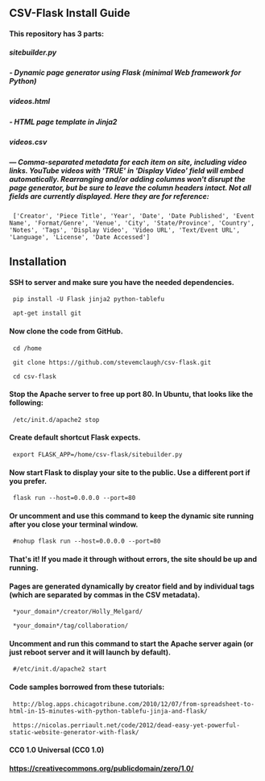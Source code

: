 ## CSV-Flask Install Guide


#### This repository has 3 parts:

##### sitebuilder.py 
#####  - Dynamic page generator using Flask (minimal Web framework for Python)

##### videos.html
#####  - HTML page template in Jinja2

##### videos.csv 
#####  — Comma-separated metadata for each item on site, including video links. YouTube videos with 'TRUE' in 'Display Video' field will embed automatically. Rearranging and/or adding columns won't disrupt the page generator, but be sure to leave the column headers intact. Not all fields are currently displayed. Here they are for reference:

     ['Creator', 'Piece Title', 'Year', 'Date', 'Date Published', 'Event Name', 'Format/Genre', 'Venue', 'City', 'State/Province', 'Country', 'Notes', 'Tags', 'Display Video', 'Video URL', 'Text/Event URL', 'Language', 'License', 'Date Accessed']


## Installation


#### SSH to server and make sure you have the needed dependencies.

     pip install -U Flask jinja2 python-tablefu

     apt-get install git

#### Now clone the code from GitHub.

     cd /home

     git clone https://github.com/stevemclaugh/csv-flask.git

     cd csv-flask

#### Stop the Apache server to free up port 80. In Ubuntu, that looks like the following:

     /etc/init.d/apache2 stop

#### Create default shortcut Flask expects.

     export FLASK_APP=/home/csv-flask/sitebuilder.py

#### Now start Flask to display your site to the public. Use a different port if you prefer.

     flask run --host=0.0.0.0 --port=80

#### Or uncomment and use this command to keep the dynamic site running after you close your terminal window.

     #nohup flask run --host=0.0.0.0 --port=80

#### That's it! If you made it through without errors, the site should be up and running.

#### Pages are generated dynamically by creator field and by individual tags (which are separated by commas in the CSV metadata).

     *your_domain*/creator/Holly_Melgard/

     *your_domain*/tag/collaboration/
     

#### Uncomment and run this command to start the Apache server again (or just reboot server and it will launch by default).

     #/etc/init.d/apache2 start



#### 

#### Code samples borrowed from these tutorials:
     
     http://blog.apps.chicagotribune.com/2010/12/07/from-spreadsheet-to-html-in-15-minutes-with-python-tablefu-jinja-and-flask/
     
     https://nicolas.perriault.net/code/2012/dead-easy-yet-powerful-static-website-generator-with-flask/



#### CC0 1.0 Universal (CC0 1.0)

#### https://creativecommons.org/publicdomain/zero/1.0/

